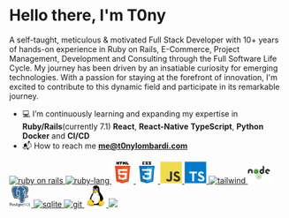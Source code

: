 <h1 align="left">Hello there, I'm T0ny </h1>
<p align="left">
  A self-taught, meticulous & motivated Full Stack Developer with 10+ years of hands-on experience in Ruby on Rails, E-Commerce, Project Management, 
  Development and Consulting through the Full Software Life Cycle. My journey has been driven by an insatiable curiosity for emerging technologies. 
  With a passion for staying at the forefront of innovation, I'm excited to contribute to this dynamic field and participate in its remarkable journey.
</p>

- 💻 I’m continuously learning and expanding my expertise in **Ruby/Rails**(currently 7.1) **React**, **React-Native**  **TypeScript**, **Python** **Docker** and **CI/CD**
- 📬 How to reach me **me@t0nylombardi.com**

<p align="left"> 
  <a href="https://https://rubyonrails.org/" target="_blank" rel="noreferrer"> 
  <img src="https://cdn.jsdelivr.net/gh/devicons/devicon/icons/rails/rails-plain-wordmark.svg" alt="ruby on rails" width="40" height="40"/> 
  </a>  

  <a href="https://ruby-lang.com" target="_blank" rel="noreferrer">
   <img src="https://cdn.jsdelivr.net/gh/devicons/devicon/icons/ruby/ruby-original-wordmark.svg" alt="ruby-lang" width="40" height="40"/> 
   </a>
  <a href="https://www.w3.org/html/" target="_blank" rel="noreferrer"> 
    <img src="https://raw.githubusercontent.com/devicons/devicon/master/icons/html5/html5-original-wordmark.svg" alt="html5" width="40" height="40"/> 
  </a>
  <a href="https://www.w3schools.com/css/" target="_blank" rel="noreferrer"> 
    <img src="https://raw.githubusercontent.com/devicons/devicon/master/icons/css3/css3-original-wordmark.svg" alt="css3" width="40" height="40"/> 
  </a>
  <a href="https://developer.mozilla.org/en-US/docs/Web/JavaScript" target="_blank" rel="noreferrer"> 
    <img src="https://raw.githubusercontent.com/devicons/devicon/master/icons/javascript/javascript-original.svg" alt="javascript" width="40" height="40"/> 
  </a>
  <a href="https://www.typescriptlang.org/" target="_blank" rel="noreferrer"> 
    <img src="https://raw.githubusercontent.com/devicons/devicon/master/icons/typescript/typescript-original.svg" alt="typescript" width="40" height="40"/> 
  </a>
  <a href="https://tailwindcss.com/" target="_blank" rel="noreferrer"> 
    <img src="https://www.vectorlogo.zone/logos/tailwindcss/tailwindcss-icon.svg" alt="tailwind" width="40" height="40"/> 
  </a> 
  <a href="https://nodejs.org" target="_blank" rel="noreferrer"> 
    <img src="https://raw.githubusercontent.com/devicons/devicon/master/icons/nodejs/nodejs-original-wordmark.svg" alt="nodejs" width="40" height="40"/> 
  </a>
  <a href="https://www.postgresql.org" target="_blank" rel="noreferrer"> 
    <img src="https://raw.githubusercontent.com/devicons/devicon/master/icons/postgresql/postgresql-original-wordmark.svg" alt="postgresql" width="40" height="40"/> 
  </a>
  <a href="https://www.sqlite.org/" target="_blank" rel="noreferrer"> 
    <img src="https://www.vectorlogo.zone/logos/sqlite/sqlite-icon.svg" alt="sqlite" width="40" height="40"/> 
  </a> 
  <a href="https://git-scm.com/" target="_blank" rel="noreferrer"> 
    <img src="https://www.vectorlogo.zone/logos/git-scm/git-scm-icon.svg" alt="git" width="40" height="40"/> 
  </a>
  <a href="https://www.linux.org/" target="_blank" rel="noreferrer"> 
    <img src="https://raw.githubusercontent.com/devicons/devicon/master/icons/linux/linux-original.svg" alt="linux" width="40" height="40"/> 
  </a>
  <a href="https://www.youtube.com/watch?v=dQw4w9WgXcQ">
    <img src="https://user-images.githubusercontent.com/73097560/115834477-dbab4500-a447-11eb-908a-139a6edaec5c.gif">
  </a>
</p>
